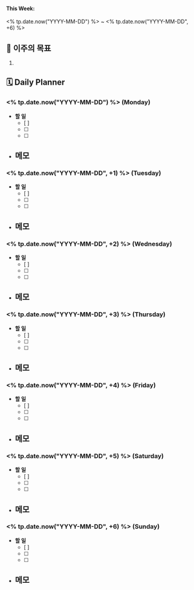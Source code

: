 #### This Week:
<% tp.date.now("YYYY-MM-DD") %> ~ <% tp.date.now("YYYY-MM-DD", +6) %>

## 🌟 이주의 목표
1. 

## 🗓️ Daily Planner
### <% tp.date.now("YYYY-MM-DD") %> (Monday)
- **할 일**
  - [ ] 
  - [ ] 
  - [ ] 
- **메모**
  - 

### <% tp.date.now("YYYY-MM-DD", +1) %> (Tuesday)
- **할 일**
  - [ ] 
  - [ ] 
  - [ ] 
- **메모**
  - 

### <% tp.date.now("YYYY-MM-DD", +2) %> (Wednesday)
- **할 일**
  - [ ] 
  - [ ] 
  - [ ] 
- **메모**
  - 

### <% tp.date.now("YYYY-MM-DD", +3) %> (Thursday)
- **할 일**
  - [ ] 
  - [ ] 
  - [ ] 
- **메모**
  - 

### <% tp.date.now("YYYY-MM-DD", +4) %> (Friday)
- **할 일**
  - [ ] 
  - [ ] 
  - [ ] 
- **메모**
  - 

### <% tp.date.now("YYYY-MM-DD", +5) %> (Saturday)
- **할 일**
  - [ ] 
  - [ ] 
  - [ ] 
- **메모**
  - 

### <% tp.date.now("YYYY-MM-DD", +6) %> (Sunday)
- **할 일**
  - [ ] 
  - [ ] 
  - [ ] 
- **메모**
  - 

